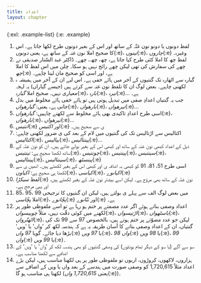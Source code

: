 ```yaml
---
title: اعداد
layout: chapter
---
```


{:exl: .example-list}
{:e: .example}

1. لفظ دونوں یا دونو نون غنّہ کے ساتھ اور اس کے بغیر دونوں طرح لکھا جاتا ہے۔ اس کا صحیح املا نون غنہ کے ساتھ ہے، یعنی *دونوں*{:e}، *تینوں*{:e}، *چاروں*{:e} وغیرہ۔
2. لفظ چھ کا املا کئی طرح کیا جاتا ہے، چھ، چھہ، چھے۔ ڈاکٹر عبد السّتار صدیقی نے چھے کی سفارش کی تھی لیکن چھے رائج نہیں ہو سکا۔ چلن میں اس لفظ کا املا *چھ*{:e} ہے، اور اسی کو صحیح مان لینا چاہیے۔
3. گیارہ سے اٹھارہ تک گنتیوں کے آخر میں ہائے خفی ہے۔ اس لیے ان کے آخر میں ہمیشہ ہ لکھنی چاہیے۔ بعض لوگ ان کا تلفظ نون غنہ سے کرتے ہیں (جیسے گیاراں) یہ لہجہ معیاری نہیں۔ صحیح املا *گیارہ*{:e}، *بارہ*{:e}، *تیرہ*{:e}... ہے۔
4. جب یہ گنتیاں اعدادِ صفی میں تبدیل ہوتی ہیں تو ہائے خفی ہائے مخلوط میں بدل جاتی ہے، یعنی: *گیارھواں*{:e}، *بارھواں*{:e}، *تیرھواں*{:e}...
5. اسی طرح اعدادِ تاکیدی بھی ہائے مخلوط سے لکھنے چاہییں: *گیارھواں*{:e}، *بارھواں*{:e}، *تیرھواں*{:e}...
6. *انتیس*{:e} اور *اکتیس*{:e} ی سے صحیح ہیں۔
7. اکتالیس سے اڑتالیس تک کی گنتیوں میں لام کے بعد کی ی ضرور لکھنی چاہیے: *اکتالیس*{:e}، *بیالیس*{:e}، *پینتالیس*{:e}...
8. ذیل کے اعداد کبھی نون غنہ کے ساتھ اور کبھی اس کے بغیر بولے جاتے ہیں۔ ان کو نون غنّہ کے ساتھ لکھنا صحیح ہے: *تینتیس*{:e}، *چونتیس*{:e}، *پینتیس*{:e}، *سینتیس*{:e}، *پینتالیس*{:e}، *سینتالیس*{:e}، *پینسٹھ*{:e}
9. اسی طرح 51، 81، 91 کو کبھی بہ اضافہ ی اور کبھی اس کے بغیر لکھتے ہیں۔ انھیں ی سے لکھنا ہی صحیح ہے: *اکیاون*{:e}، *اکیاسی*{:e}، *اکیانوے*{:e}
10. لفظ *سیکڑا*{:e} نون غنّہ کے ساتھ بھی مروّج ہے۔ لیکن اسے بیشتر نون غنّہ کے بغیر لکھتے ہیں، اور یہی مرجح ہے۔
11. 85، 95، 99 میں بعض لوگ الف سے پہلے ی بولتے ہیں، لیکن ان گنتیوں کا ترجیحی املا *پچّاسی*{:e}، *پچّانوے*{:e} اور *ننّانوے*{:e} ہے۔
12. اعداد وصفی بناتے ہوئے اگر عدد مصمتے پر ختم ہو رہا ہے تو اسے ملفوظی طور پر لکھنے میں کوئی دقّت نہیں، مثلاً *چوبیسواں*{:e}، *اڑتیسواں*{:e}، *باسٹھواں*{:e}، *اٹھتّرواں*{:e}، لیکن جو عدد مصوّتے پر ختم ہوتے ہیں، بالخصوص 97 سے 99 تک کی گنتیاں، ان کے اعداد وصفی بنانے کا آسان طریقہ یہ ہے کہ ہندسہ لکھ کر 'واں' یا 'ویں' بڑھا دیا جائے۔ گویا *97 واں*{:e} یا *97 ویں*{:e}، *98 واں*{:e} یا *98 ویں*{:e}، *99 واں*{:e} یا *99 ویں*{:e}۔
13. سو سے آگے (یا سو کے دیگر تمام یونٹوں) کی وصفی گنتیوں کو بھی ہندسہ لکھ کر 'واں' یا 'ویں' کے اضافے سے لکھنا مناسب ہے۔
14. ہزاروں، لاکھوں، کروڑوں، اربوں تو ملفوظی طور پر ہی لکھنا مناسب ہیں، لیکن بڑے اعداد مثلاً 1,720,615 کو وصفی صورت میں ہندسے کے بعد واں یا ویں کے اضافے سے لکھنا ہی مناسب ہو گا (یعنی *1,720,615 واں*{:e})۔
